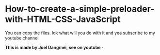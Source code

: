 # How-to-create-a-simple-preloader-with-HTML-CSS-JavaScript

You can copy the files.
Idk what will you do with it and yea subscribe to my youtube channel

**This is made by Joel Dangmei, see on youtube -**
